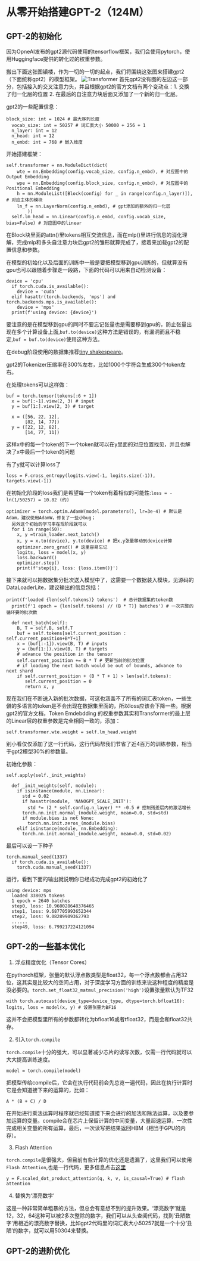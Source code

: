# 从零开始搭建GPT-2（124M）

## GPT-2的初始化
因为OpneAI发布的gpt2源代码使用的tensorflow框架，我们会使用pytorch，使用Huggingface提供的转化过的权重参数。

搬出下面这张图镇楼，作为一切的一切的起点，我们将围绕这张图来搭建gpt2（下面统称gpt2）的模型框架。
![Transformer](scr/transformer.png)
首先gpt2没有图的左边这一部分，包括接入的交叉注意力头，并且根据gpt2的官方文档有两个变动点：1. 交换了归一化层的位置 2. 在最后的自注意力块后面又添加了一个新的归一化层。

gpt2的一些配置信息：
```
block_size: int = 1024 # 最大序列长度
  vocab_size: int = 50257 # 词汇表大小 50000 + 256 + 1
  n_layer: int = 12
  n_head: int = 12
  n_embd: int = 768 # 嵌入维度
```
开始搭建框架：
```
self.transformer = nn.ModuleDict(dict(
    wte = nn.Embedding(config.vocab_size, config.n_embd), # 对应图中的Output Embedding
    wpe = nn.Embedding(config.block_size, config.n_embd), # 对应图中的Positional Embedding
    h = nn.ModuleList([Block(config) for _ in range(config.n_layer)]), # 对应主体的模块
    ln_f = nn.LayerNorm(config.n_embd), # gpt添加的额外的归一化层
        ))
  self.lm_head = nn.Linear(config.n_embd, config.vocab_size, bias=False) # 对应图中的linear
```
在Block块里面的attn()里tokens相互交流信息，而在mlp()里进行信息的消化理解，完成mlp和多头自注意力块后gpt2的雏形就算完成了，接着来加载gpt2的配置信息和参数。

在模型的初始化以及后面的训练中一般是要把模型移到gpu训练的，但就算没有gpu也可以跟随着步骤走一段路，下面的代码可以用来自动检测设备：
```
device = 'cpu'
  if torch.cuda.is_available():
    device = 'cuda'
  elif hasattr(torch.backends, 'mps') and torch.backends.mps.is_available():
    device = 'mps'
  print(f'using device: {device}')
```
要注意的是在模型移到gpu的同时不要忘记张量也是需要移到gpu的，防止张量出现在多个计算设备上面,`buf.to(device)`这种方法是错误的，有漏洞而且不稳定,`buf = buf.to(device)`使用这种方法。

在debug阶段使用的数据集推荐[tiny shakespeare](input.txt)。

gpt2的Tokenizer压缩率在300%左右，比如1000个字符会生成300个token左右。

在处理tokens可以这样做：
```
buf = torch.tensor(tokens[:6 + 1])
  x = buf[:-1].view(2, 3) # input
  y = buf[1:].view(2, 3) # target

  x = ([56, 22, 12],
       [82, 14, 77])
  y = ([22, 12, 82],
       [14, 77, 11])
```
这样x中的每一个token的下一个token就可以在y里面的对应位置找见，并且也解决了x中最后一个token的问题

有了y就可以计算loss了
```
loss = F.cross_entropy(logits.view(-1, logits.size(-1)), targets.view(-1))
```
在初始化阶段的loss我们是希望每一个token有着相似的可能性:`loss = -ln(1/50257) = 10.82 (约)`
```
optimizer = torch.optim.AdamW(model.parameters(), lr=3e-4) # 默认是Adam，建议使用AdamW，修复了一些小bug；
  另外这个初始的学习率在现阶段就可以
  for i in range(50):
    x, y =train_loader.next_batch()
    x, y = x.to(device), y.to(device) # 把x,y张量移动到device计算
    optimizer.zero_grad() # 这里容易忘记
    logits, loss = model(x, y)
    loss.backward()
    optimizer.step()
    print(f'step{i}, loss: {loss.item()}')
```
接下来就可以把数据集分批次送入模型中了，这需要一个数据装入模块，见源码的DataLoaderLite，建议输出的信息包括：
```
print(f'loaded {len(self.tokens)} tokens')  # 总计数据集的token数
  print(f'1 epoch = {len(self.tokens) // (B * T)} batches') # 一次完整的循环要的批次数

  def next_batch(self):
    B, T = self.B, self.T
    buf = self.tokens[self.current_position : self.current_position+B*T+1]
    x = (buf[:-1]).view(B, T) # inputs
    y = (buf[1:]).view(B, T) # targets
    # advance the position in the tensor
    self.current_position += B * T # 更新当前的批次位置
    # if loading the next batch would be out of bounds, advance to next shard
    if self.current_position + (B * T + 1) > len(self.tokens):            
       self.current_position = 0
       return x, y
```
现在我们在不断送入新的批次数据，可这也涵盖不了所有的词汇表token，一些生僻的多语言的token是不会出现在数据集里面的，所以loss应该会下降一些。根据gpt2的官方文档，Token Emdebdding 的权重参数其实和Transformer的最上层的Linear层的权重参数是完全相同一致的，添加：
```
self.transformer.wte.weight = self.lm_head.weight
```
别小看仅仅添加了这一行代码，这行代码帮我们节省了近4百万的训练参数，相当于gpt2模型30%的参数量。

初始化参数：
```
self.apply(self._init_weights)

  def _init_weights(self, module):
    if isinstance(module, nn.Linear):
      std = 0.02
      if hasattr(module, 'NANOGPT_SCALE_INIT'):
        std *= (2 * self.config.n_layer) ** -0.5 # 控制残差层内的激活增长
      torch.nn.init.normal_(module.weight, mean=0.0, std=std)
      if module.bias is not None:
        torch.nn.init.zeros_(module.bias)
    elif isinstance(module, nn.Embedding):
      torch.nn.init.normal_(module.weight, mean=0.0, std=0.02)
```
最后可以设一下种子
```
torch.manual_seed(1337)
  if torch.cuda.is_available():
    torch.cuda.manual_seed(1337)
```
运行，看到下面的输出就说明你已经成功完成gpt2的初始化了
```
using device: mps
  loaded 338025 tokens
  1 epoch = 2640 batches
  step0, loss: 10.960028648376465
  step1, loss: 9.687705993652344
  step2, loss: 9.08289909362793
  ......
  step49, loss: 6.799217224121094
```

## GPT-2的一些基本优化

1. 浮点精度优化（Tensor Cores）

在pythorch框架，张量的默认浮点数类型是float32，每一个浮点数都会占用32位，这其实是比较大的空间占用，对于深度学习方面的训练来说这种程度的精度是没必要的。`torch.set_float32_matmul_precision('high')`设置张量默认为TF32
```
with torch.autocast(device_type=device_type, dtype=torch.bfloat16):
logits, loss = model(x, y) # 设置张量为BF16
```
这并不会把模型里所有的参数都转化为bfloat16或者tfloat32，而是会和float32共存。

2. 引入`torch.compile`

`torch.compile`十分的强大，可以显著减少芯片的读写次数，仅需一行代码就可以大大提高训练速度。
```
model = torch.compile(model) 
```
把模型传给compile后，它会在执行代码前会先总览一遍代码，因此在执行计算时它是会知道接下来的运算的，比如：
```
A * (B + C) / D
```
在开始进行乘法运算时程序就已经知道接下来会进行的加法和除法运算，以及要参加运算的变量。compile会在芯片上保留计算的中间变量，大量超速运算，一次性完成相关变量的所有运算，最后，一次读写把结果返回HBM（相当于GPU的内存）。

3. Flash Attention

`torch.compile`是很强大，但目前有些计算的优化还是遗漏了，这里我们可以使用`Flash Attention`,也是一行代码，更多信息点击[这里](https://arxiv.org/pdf/2205.14135)
```
y = F.scaled_dot_product_attention(q, k, v, is_causal=True) # flash attention
```

4. 替换为‘漂亮数字’

这是一种非常简单粗暴的方法，但总会有意想不到的提升效果。‘漂亮数字’就是12，32，64这种可以被2多次整除的数字，我们可以从头查阅代码，找到‘丑陋数字’用相近的漂亮数字替换，比如gpt2代码里的词汇表大小50257就是一个十分‘丑陋’的数字，就可以用50304来替换。

## GPT-2的进阶优化